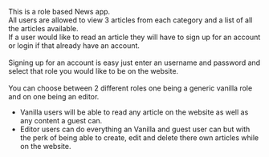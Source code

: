 This is a role based News app. <br/>
All users are allowed to view 3 articles from each category and a list of all the articles available.
<br/>
If a user would like to read an article they will have to sign up for an account or login if that already have an account. <br/>
<br/>
Signing up for an account is easy just enter an username and password and select that role you would like to be on the website.<br/>
<br/>
You can choose between 2 different roles one being a generic vanilla role and on one being an editor. 
* Vanilla users will be able to read any article on the website as well as any content a guest can.
* Editor users can do everything an Vanilla and guest user can but with the perk of being able to create, edit and delete there own         articles while on the website. 
